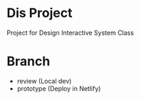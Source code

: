 # Dis Project

Project for Design Interactive System Class

# Branch
- review (Local dev)
- prototype (Deploy in Netlify)
